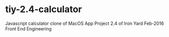 # tiy-2.4-calculator
Javascript calculator clone of MacOS App
Project 2.4 of Iron Yard Feb-2016 Front End Engineering
